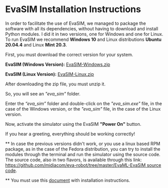 # EvaSIM Installation Instructions
 
In order to facilitate the use of EvaSIM, we managed to package the software with all its dependencies, without having to download and install Python modules. I did it in two versions, one for Windows and one for Linux. To run EvaSIM we recommend **Windows 10** and Linux distributions **Ubuntu 20.04.4** and Linux **Mint 20.3**.
 
First, you must download the correct version for your system.
 
**EvaSIM (Windows Version):** [EvaSIM-Windows.zip](https://1drv.ms/u/s!As9IqnfIu5behqh3t5cZMVM_YV7efA?e=mmSPFC)

 
**EvaSIM (Linux Version):** [EvaSIM-Linux.zip](https://1drv.ms/u/s!As9IqnfIu5behqh4F7Z609eFUBvKcg?e=Hrdxej)

 
After downloading the zip file, you must unzip it.
 
So, you will see an *"eva_sim"* folder. 
 
Enter the *“eva_sim”* folder and double-click on the *"eva_sim.exe"* file, in the case of the Windows version, or the *"eva_sim"* file, in the case of the Linux version.
 
Now, activate the simulator using the EvaSIM **"Power On"** button.
 
If you hear a greeting, everything should be working correctly!
 
** In case the previous versions didn't work, or you use a linux based RPM package, as in the case of the Fedora distribution, you can try to install the modules through the terminal and run the simulator using the source code. The source code, also in two flavors, is available through this link: [https://github.com/midiacom/eva-robot/tree/master/EvaML-EvaSIM source code](https://github.com/midiacom/eva-robot/tree/master/EvaML-EvaSIM%20source%20code).

** You must use this [document](https://github.com/midiacom/eva-robot/blob/master/EvaSIM%20Testing%20Version/EvaSIM%20-%20Installing%20Instructions%20-%20Appendix%20A.pdf
) with installation instructions.